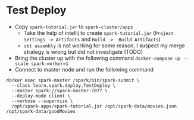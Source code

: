 # Test Deploy 

- Copy `spark-tutorial.jar` to `spark-cluster/apps`
  - Take the help of intellij to create `spark-tutorial.jar` (`Project Settings -> Artifacts` and `Build ->  Build Artifacts`)
  - `sbt assembly` is not working for some reason, I suspect my merge strategy is wrong but did not investigate (TODO)
- Bring the cluster up with the following command `docker-compose up --scale spark-worker=1`
- Connect to master node and run the following command

```shell
docker exec spark-master /spark/bin/spark-submit \
  --class learn.spark.deploy.TestDeploy \
  --master spark://spark-master:7077 \
  --deploy-mode client \
  --verbose --supervise \
  /opt/spark-apps/spark-tutorial.jar /opt/spark-data/movies.json /opt/spark-data/goodMovies
```